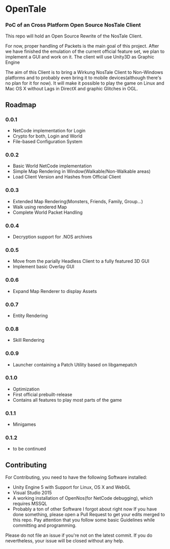 # OpenTale
### PoC of an Cross Platform Open Source NosTale Client
This repo will hold an Open Source Rewrite of the NosTale Client.

For now, proper handling of Packets is the main goal of this project. After we have finished the emulation of the current official feature set, we plan to implement a GUI and work on it. The client will use Unity3D as Graphic Engine

The aim of this Client is to bring a Wirkung NosTale Client to Non-Windows platforms and to probably even bring it to mobile devices(although there's no plan for it for now). It will make it possible to play the game on Linux and Mac OS X without Lags in DirectX and graphic Glitches in OGL.

## Roadmap
### 0.0.1
* NetCode implementation for Login
* Crypto for both, Login and World
* File-based Configuration System
### 0.0.2
* Basic World NetCode implementation
* Simple Map Rendering in Window(Walkable/Non-Walkable areas)
* Load Client Version and Hashes from Official Client
### 0.0.3
* Extended Map Rendering(Monsters, Friends, Family, Group...)
* Walk using rendered Map
* Complete World Packet Handling
### 0.0.4
* Decryption support for .NOS archives
### 0.0.5
* Move from the parially Headless Client to a fully featured 3D GUI
* Implement basic Overlay GUI
### 0.0.6
* Expand Map Renderer to display Assets
### 0.0.7
* Entity Rendering
### 0.0.8
* Skill Rendering
### 0.0.9
* Launcher containing a Patch Utility based on libgamepatch
### 0.1.0
* Optimization
* First official prebuilt-release
* Contains all features to play most parts of the game
### 0.1.1
* Minigames
### 0.1.2
* to be continued

## Contributing
For Contributing, you need to have the following Software installed:
* Unity Engine 5 with Support for Linux, OS X and WebGL
* Visual Studio 2015
* A working installation of OpenNos(for NetCode debugging), which requires MSSQL 
* Probably a ton of other Software I forgot about right now
If you have done something, please open a Pull Request to get your edits merged to this repo. Pay attention that you follow some basic Guidelines while committing and programming.

Please do not file an issue if you're not on the latest commit. If you do nevertheless, your issue will be closed without any help.